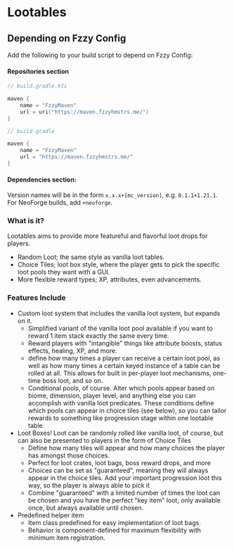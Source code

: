 # Lootables

## Depending on Fzzy Config
Add the following to your build script to depend on Fzzy Config:

#### Repositories section
``` Kotlin
// build.gradle.kts

maven {
    name = "FzzyMaven"
    url = uri("https://maven.fzzyhmstrs.me/")
}
```
``` groovy
// build.gradle

maven {
    name = "FzzyMaven"
    url = "https://maven.fzzyhmstrs.me/"
}
```

#### Dependencies section:
Version names will be in the form `x.x.x+[mc_version]`, e.g. `0.1.1+1.21.1`. For NeoForge builds, add `+neoforge`.

### What is it?
Lootables aims to provide more featureful and flavorful loot drops for players.
* Random Loot; the same style as vanilla loot tables.
* Choice Tiles; loot box style, where the player gets to pick the specific loot pools they want with a GUI.
* More flexible reward types; XP, attributes, even advancements.

### Features Include
* Custom loot system that includes the vanilla loot system, but expands on it.
  * Simplified variant of the vanilla loot pool available if you want to reward 1 item stack exactly the same every time.
  * Reward players with "intangible" things like attribute boosts, status effects, healing, XP, and more.
  * define how many times a player can receive a certain loot pool, as well as how many times a certain keyed instance of a table can be rolled at all. This allows for built in per-player loot mechanisms, one-time boss loot, and so on.
  * Conditional pools, of course. Alter which pools appear based on biome, dimension, player level, and anything else you can accomplish with vanilla loot predicates. These conditions define which pools can appear in choice tiles (see below), so you can tailor rewards to something like progression stage within one lootable table.
* Loot Boxes! Loot can be randomly rolled like vanilla loot, of course, but can also be presented to players in the form of Choice Tiles
  * Define how many tiles will appear and how many choices the player has amongst those choices.
  * Perfect for loot crates, loot bags, boss reward drops, and more
  * Choices can be set as "guaranteed", meaning they will always appear in the choice tiles. Add your important progression loot this way, so the player is always able to pick it
  * Combine "guaranteed" with a limited number of times the loot can be chosen and you have the perfect "key item" loot; only available once, but always available until chosen.
* Predefined helper item
  * Item class predefined for easy implementation of loot bags.
  * Behavior is component-defined for maximum flexibility with minimum item registration.